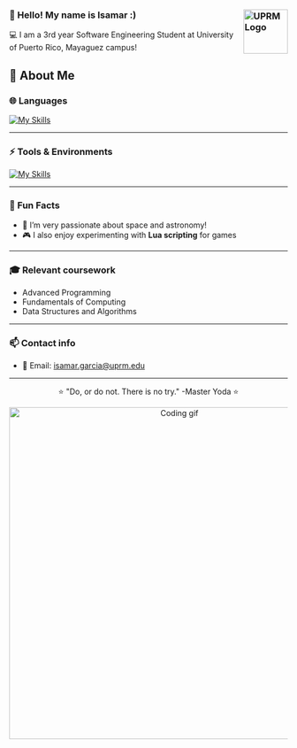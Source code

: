 ### 👋 Hello! My name is Isamar :) <img src="https://www.uprm.edu/wdt/resources/seal-rum-uprm-1280x1280px.png" align="right" width="80" alt="UPRM Logo">

💻 I am a 3rd year Software Engineering Student at University of Puerto Rico, Mayaguez campus! 


## 🚀 About Me

### 🌐 Languages
[![My Skills](https://skillicons.dev/icons?i=python,java,cpp,lua,js)](https://skillicons.dev)

---

### ⚡ Tools & Environments
[![My Skills](https://skillicons.dev/icons?i=vscode,visualstudio,pycharm,git,github,windows,linux)](https://skillicons.dev)

---

### 🌟 Fun Facts
- 🔭 I’m very passionate about space and astronomy!
- 🎮 I also enjoy experimenting with **Lua scripting** for games
  
---

### 🎓 Relevant coursework
-  Advanced Programming
-  Fundamentals of Computing
-  Data Structures and Algorithms
  
---

### 📫 Contact info
- 📧 Email: isamar.garcia@uprm.edu
  
---


<p align="center">
  ⭐️ "Do, or do not. There is no try." 
  -Master Yoda ⭐️
</p>
<p align="center">
  <img src="https://64.media.tumblr.com/5930b586bacaa2ca3675d8a1304345bd/f6dd5dbbb8bf342a-15/s540x810/85cbd5ab5b9e4c643810ec826221645b1eedc847.gif" width="600" alt="Coding gif">
</p>
